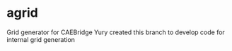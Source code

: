 agrid
=====

Grid generator for CAEBridge
Yury created this branch to develop code for internal grid generation
